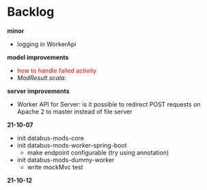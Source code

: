 # Backlog

**minor**
- logging in WorkerApi

**model improvements**
- <span style="color:red">how to handle failed activity</span>
- _ModResult.scala_: 

**server improvements**
- Worker API for Server: is it possible to redirect POST requests on Apache 2 to master instead of file server

**21-10-07**
- init databus-mods-core
- init databus-mods-worker-spring-boot
  - make endpoint configurable (try using annotation)
- init databus-mods-dummy-worker
  - write mockMvc test
  
  
**21-10-12**
